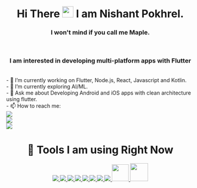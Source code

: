 
<h1 align="center">Hi There <img src="https://raw.githubusercontent.com/MartinHeinz/MartinHeinz/master/wave.gif" width="30px"> I am Nishant Pokhrel.</h1>
<h3 align="center">I won't mind if you call me Maple.</h3>

<br/>

<h3 align="center">I am interested in developing multi-platform apps with Flutter</h3>

<br/>
- 🔭 I’m currently working on Flutter, Node.js, React, Javascript and Kotlin. <br/>
- 🌱 I’m currently exploring AI/ML.<br/>
- 💬 Ask me about Developing Android and iOS apps with clean architecture using flutter.<br/>
- 📫 How to reach me:<br/> <a href = "https://www.linkedin.com/in/nishant-pokhrel-572911217/"><img src="https://img.icons8.com/fluent/48/000000/linkedin.png"/></a><br/>
<a href = "https://twitter.com/rawn_yeast"><img src="https://img.icons8.com/fluent/48/000000/twitter.png"/></a><br/>
<a href = "https://www.instagram.com/n1shantxx"><img src="https://img.icons8.com/fluent/48/000000/instagram-new.png"/></a><br/>

<h1 align="center">🚀 Tools I am using Right Now</h1>

<p align="center">
    <a href="https://www.w3.org/html/" target="_blank"> <img src="https://img.icons8.com/color/48/000000/html-5.png"/> </a>
    <a href="https://www.w3schools.com/css/" target="_blank"> <img src="https://img.icons8.com/color/48/000000/css3.png"/> </a>
    <a href="https://www.dartlang.org" target="_blank"> <img src="https://img.icons8.com/color/48/000000/dart.png"/> </a>
    <a href="https://www.flutter.dev" target="_blank"> <img src="https://img.icons8.com/color/48/000000/flutter.png"/> </a>
    <a href="https://developer.mozilla.org/en-US/docs/Web/JavaScript" target="_blank"> <img src="https://img.icons8.com/color/48/000000/javascript.png"/> </a>
    <a href="https://www.mysql.com" target="_blank"> <img src="https://img.icons8.com/color/48/000000/mysql-logo.png"/> </a>
    <a href="https://www.mongodb.com" target="_blank"> <img src="https://img.icons8.com/color/48/000000/mongodb.png"/> </a>
    <a href="https://git-scm.com" target="_blank"> <img src="https://img.icons8.com/color/48/000000/git.png"/> </a>
    <a href="https://nodejs.org/" target="_blank"> <img width="45px" src="https://img.icons8.com/color/48/000000/nodejs.png"/> </a>
    <a href="https://getbootstrap.com/" target="_blank"> <img width="48px" src="https://img.icons8.com/color/48/000000/bootstrap.png"/> </a>
</p>

<br/>
